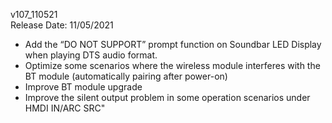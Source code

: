 v107_110521
<br>
Release Date: 11/05/2021

- Add the “DO NOT SUPPORT” prompt function on Soundbar LED Display when playing DTS audio format.
- Optimize some scenarios where the wireless module interferes with the BT module (automatically pairing after power-on)
- Improve BT module upgrade
- Improve the silent output problem in some operation scenarios under HMDI IN/ARC SRC"

